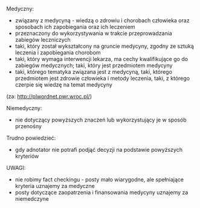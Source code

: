 Medyczny:
* związany z medycyną - wiedzą o zdrowiu i chorobach człowieka oraz sposobach ich zapobiegania oraz ich leczeniem
* przeznaczony do wykorzystywania w trakcie przeprowadzania zabiegów leczniczych
* taki, który został wykształcony na gruncie medycyny, zgodny ze sztuką leczenia i zapobiegania chorobom
* taki, który wymaga interwencji lekarza, ma cechy kwalifikujące go do zabiegów medycznych; taki, który jest przedmiotem medycyny
* taki, którego tematyka związana jest z medycyną, taki, którego przedmiotem jest zdrowie człowieka i metody leczenia, taki, z którego czerpie się wiedzę na temat medycyny
  
(za: http://plwordnet.pwr.wroc.pl/)
  
Niemedyczny:
* nie dotyczący powyższych znaczeń lub wykorzystujący je w sposób przenośny

Trudno powiedzieć:
* gdy adnotator nie potrafi podjąć decyzji na podstawie powyższych kryteriów

UWAGI:
* nie robimy fact checkingu - posty mało wiarygodne, ale spełniające kryteria uznajemy za medyczne
* posty dotyczące zaopatrzenia i finansowania medycyny uznajemy za niemedczyne